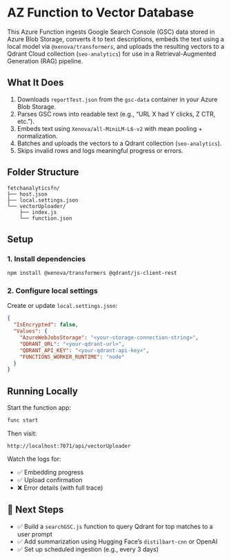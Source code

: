 # AZ Function to Vector Database

This Azure Function ingests Google Search Console (GSC) data stored in Azure Blob Storage, converts it to text descriptions, embeds the text using a local model via `@xenova/transformers`, and uploads the resulting vectors to a Qdrant Cloud collection (`seo-analytics`) for use in a Retrieval-Augmented Generation (RAG) pipeline.

## What It Does

1. Downloads `reportTest.json` from the `gsc-data` container in your Azure Blob Storage.
2. Parses GSC rows into readable text (e.g., “URL X had Y clicks, Z CTR, etc.”).
3. Embeds text using `Xenova/all-MiniLM-L6-v2` with mean pooling + normalization.
4. Batches and uploads the vectors to a Qdrant collection (`seo-analytics`).
5. Skips invalid rows and logs meaningful progress or errors.

## Folder Structure

```
fetchanalyticsfn/
├── host.json
├── local.settings.json
└── vectorUploader/
    ├── index.js
    └── function.json
```

## Setup

### 1. Install dependencies

```bash
npm install @xenova/transformers @qdrant/js-client-rest
```

### 2. Configure local settings

Create or update `local.settings.json`:

```json
{
  "IsEncrypted": false,
  "Values": {
    "AzureWebJobsStorage": "<your-storage-connection-string>",
    "QDRANT_URL": "<your-qdrant-url>",
    "QDRANT_API_KEY": "<your-qdrant-api-key>",
    "FUNCTIONS_WORKER_RUNTIME": "node"
  }
}
```

## Running Locally

Start the function app:

```bash
func start
```

Then visit:

```
http://localhost:7071/api/vectorUploader
```

Watch the logs for:

- ✅ Embedding progress
- ✅ Upload confirmation
- ❌ Error details (with full trace)

## 🧠 Next Steps

- ✅ Build a `searchGSC.js` function to query Qdrant for top matches to a user prompt
- ✅ Add summarization using Hugging Face’s `distilbart-cnn` or OpenAI
- ✅ Set up scheduled ingestion (e.g., every 3 days)
